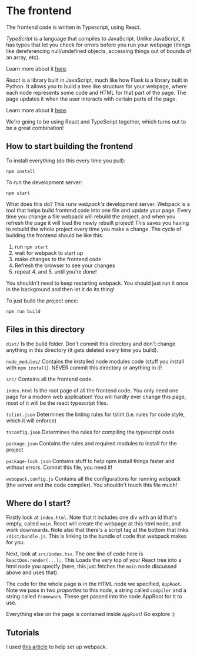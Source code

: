 # The frontend

The frontend code is written in Typescript, using React.

*TypeScript* is a language that compiles to JavaScript. Unlike JavaScript, it has types that let you check for errors before you run your webpage (things like dereferencing null/undefined objects, accessing things out of bounds of an array, etc).

Learn more about it [here](https://www.typescriptlang.org/).

*React* is a library built in JavaScript, much like how Flask is a library built in Python. It allows you to build a tree like structure for your webpage, where each node represents some code and HTML for that part of the page. The page updates     it when the user interacts with certain parts of the page. 

Learn more about it [here](https://reactjs.org/).

We're going to be using React and TypeScript together, which turns out to be a
great combination!

## How to start building the frontend

To install everything (do this every time you pull):
```
npm install
```

To run the development server:
```
npm start
```
What does this do? This runs *webpack's* development server. Webpack is a tool that helps build frontend code into one file and update your page. Every time you change a file webpack will rebuild the project, and when you refresh the page it will load the newly rebuilt project! This saves you having to rebuild the whole project every time you make a change. The cycle of building the frontend should be like this:
1. run `npm start`
2. wait for webpack to start up
3. make changes to the frontend code
4. Refresh the browser to see your changes
5. repeat 4. and 5. until you're done!

You shouldn't need to keep restarting webpack. You should just run it once in the background and then let it do its thing!

To just build the project once:
```
npm run build
```

## Files in this directory

`dist/` Is the build folder. Don't commit this directory and don't change anything in this directory (it gets deleted every time you build).

`node_modules/` Contains the installed node modules code (stuff you install with `npm install`). NEVER commit this directory or anything in it!

`src/` Contains all the frontend code.

`index.html` Is the root page of all the frontend code. You only need one page for a modern web application! You will hardly ever change this page, most of it will be the react typescript files.

`tslint.json` Determines the linting rules for tslint (i.e. rules for code style, which it will enforce)

`tsconfig.json` Determines the rules for compiling the typescript code

`package.json` Contains the rules and required modules to install for the project

`package-lock.json` Contains stuff to help npm install things faster and without errors. Commit this file, you need it!

`webopack.config.js` Contains all the configurations for running webpack (the server and the code compiler). You shouldn't touch this file much!

## Where do I start?

Firstly look at `index.html`. Note that it includes one div with an id that's empty, called `main`. React will create the webpage at this html node, and work downwards. Note also that there's a script tag at the bottom that links `/dist/bundle.js`. This is linking to the bundle of code that webpack makes for you.

Next, look at `src/index.tsx`. The one line of code here is `ReactDom.render(...);`. This Loads the very top of your React tree into a html node you specify (here, this just fetches the `main` node discussed above and uses that).

The code for the whole page is in the HTML node we specified, `AppRoot`. Note we pass in two *properties* to this node, a string called `compiler` and a string called `framework`. These get passed into the node AppRoot for it to use.

Everything else on the page is contained inside `AppRoot`! Go explore :)

## Tutorials

I used [this article](https://www.typescriptlang.org/docs/handbook/react-&-webpack.html) to help set up webpack.